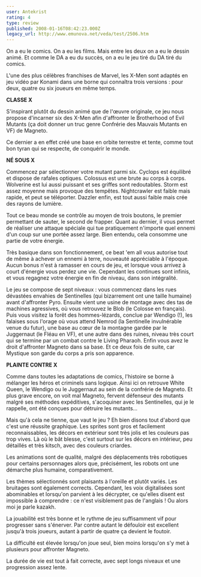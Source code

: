 ```yaml
---
user: Antekrist
rating: 4
type: review
published: 2008-01-16T08:42:23.000Z
legacy_url: http://www.emunova.net/veda/test/2506.htm
---
```

On a eu le comics. On a eu les films. Mais entre les deux on a eu le dessin animé. Et comme le DA a eu du succès, on a eu le jeu tiré du DA tiré du comics.  

L'une des plus célèbres franchises de Marvel, les X-Men sont adaptés en jeu vidéo par Konami dans une borne qui connaîtra trois versions : pour deux, quatre ou six joueurs en même temps.  

  

**CLASSE X**  

S'inspirant plutôt du dessin animé que de l'œuvre originale, ce jeu nous propose d'incarner six des X-Men afin d'affronter le Brotherhood of Evil Mutants (ça doit donner un truc genre Confrérie des Mauvais Mutants en VF) de Magneto.  

Ce dernier a en effet créé une base en orbite terrestre et tente, comme tout bon tyran qui se respecte, de conquérir le monde.  

  

**NÉ SOUS X**  

Commencez par sélectionner votre mutant parmi six. Cyclops est équilibré et dispose de rafales optiques. Colossus est une brute au corps à corps. Wolverine est lui aussi puissant et ses griffes sont redoutables. Storm est assez moyenne mais provoque des tempêtes. Nightcrawler est faible mais rapide, et peut se téléporter. Dazzler enfin, est tout aussi faible mais crée des rayons de lumière.  

Tout ce beau monde se contrôle au moyen de trois boutons, le premier permettant de sauter, le second de frapper. Quant au dernier, il vous permet de réaliser une attaque spéciale qui tue pratiquement n'importe quel ennemi d'un coup sur une portée assez large. Bien entendu, cela consomme une partie de votre énergie.  

Très basique dans son fonctionnement, ce beat 'em all vous autorise tout de même à achever un ennemi à terre, nouveauté appréciable à l'époque. Aucun bonus n'est à ramasser en cours de jeu, et lorsque vous arrivez à court d'énergie vous perdez une vie. Cependant les continues sont infinis, et vous regagnez votre énergie en fin de niveau, dans son intégralité.  

Le jeu se compose de sept niveaux : vous commencez dans les rues dévastées envahies de Sentinelles (qui bizarrement ont une taille humaine) avant d'affronter Pyro. Ensuite vient une usine de montage avec des tas de machines agressives, où vous retrouvez le Blob (le Colosse en français). Puis vous visitez la forêt des hommes-lézards, conclue par Wendigo (!), les falaises sous l'orage où vous attend Nemrod (la Sentinelle invulnérable venue du futur), une base au cœur de la montagne gardée par le Juggernaut (le Fléau en VF), et une autre dans des ruines, niveau très court qui se termine par un combat contre le Living Pharaoh. Enfin vous avez le droit d'affronter Magneto dans sa base. Et ce deux fois de suite, car Mystique son garde du corps a pris son apparence.  

  

**PLAINTE CONTRE X**  

Comme dans toutes les adaptations de comics, l'histoire se borne à mélanger les héros et criminels sans logique. Ainsi ici on retrouve White Queen, le Wendigo ou le Juggernaut au sein de la confrérie de Magneto. Et plus grave encore, on voit mal Magneto, fervent défenseur des mutants malgré ses méthodes expéditives, s'acoquiner avec les Sentinelles, qui je le rappelle, ont été conçues pour détruire les mutants...  

Mais qu'à cela ne tienne, que vaut le jeu ? Eh bien disons tout d'abord que c'est une réussite graphique. Les sprites sont gros et facilement reconnaissables, les décors en extérieur sont très jolis et les couleurs pas trop vives. Là où le bât blesse, c'est surtout sur les décors en intérieur, peu détaillés et très kitsch, avec des couleurs criardes.  

Les animations sont de qualité, malgré des déplacements très robotiques pour certains personnages alors que, précisément, les robots ont une démarche plus humaine, comparativement.  

Les thèmes sélectionnés sont plaisants à l'oreille et plutôt variés. Les bruitages sont également corrects. Cependant, les voix digitalisées sont abominables et lorsqu'on parvient à les décrypter, ce qu'elles disent est impossible à comprendre : ce n'est visiblement pas de l'anglais ! Ou alors moi je parle kazakh.  

La jouabilité est très bonne et le rythme de jeu suffisamment vif pour progresser sans s'énerver. Par contre autant le défouloir est excellent jusqu'à trois joueurs, autant à partir de quatre ça devient le foutoir.  

La difficulté est élevée lorsqu'on joue seul, bien moins lorsqu'on s'y met à plusieurs pour affronter Magneto.  

La durée de vie est tout à fait correcte, avec sept longs niveaux et une progression assez lente.